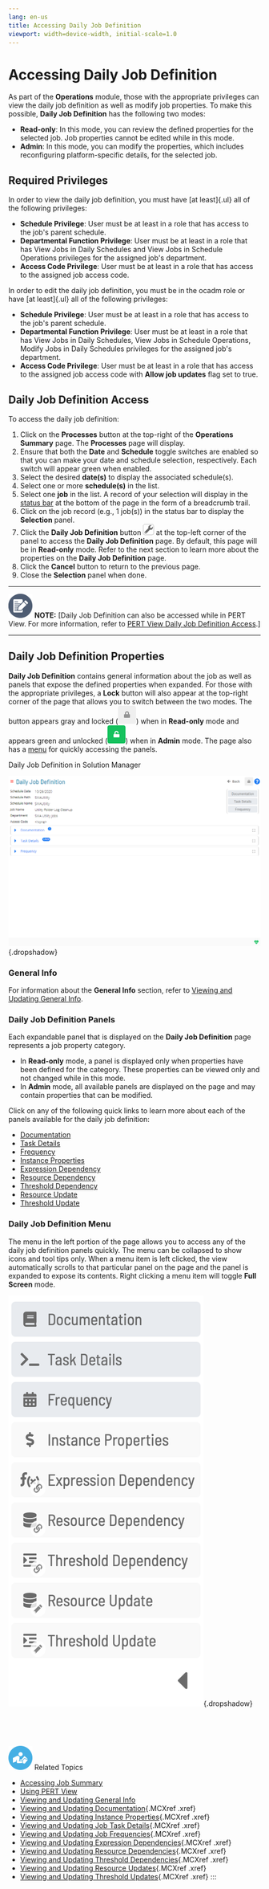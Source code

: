 ```yaml
---
lang: en-us
title: Accessing Daily Job Definition
viewport: width=device-width, initial-scale=1.0
---
```


#  Accessing Daily Job Definition

As part of the **Operations** module, those with the appropriate
privileges can view the daily job definition as well as modify job
properties. To make this possible, **Daily Job Definition** has the
following two modes:

-   **Read-only**: In this mode, you can review the defined properties
    for the selected job. Job properties cannot be edited while in this
    mode.
-   **Admin**: In this mode, you can modify the properties, which
    includes reconfiguring platform-specific details, for the selected
    job.

## Required Privileges

In order to view the daily job definition, you must have [at least]{.ul} all of the following privileges:

-   **Schedule Privilege**: User must be at least in a role that has
    access to the job\'s parent schedule.
-   **Departmental Function Privilege**: User must be at least in a role
    that has View Jobs in Daily Schedules and View Jobs in Schedule
    Operations privileges for the assigned job\'s department.
-   **Access Code Privilege**: User must be at least in a role that has
    access to the assigned job access code.

In order to edit the daily job definition, you must be in the ocadm role
or have [at least]{.ul} all of the following privileges: 
-   **Schedule Privilege**: User must be at least in a role that has
    access to the job\'s parent schedule.
-   **Departmental Function Privilege**: User must be at least in a role
    that has View Jobs in Daily Schedules, View Jobs in Schedule
    Operations, Modify Jobs in Daily Schedules privileges for the
    assigned job\'s department.
-   **Access Code Privilege**: User must be at least in a role that has
    access to the assigned job access code with **Allow job updates**
    flag set to true.

## Daily Job Definition Access



To access the daily job definition:

1.  Click on the **Processes** button at the top-right of the
    **Operations Summary** page. The **Processes** page will display.
2.  Ensure that both the **Date** and **Schedule** toggle switches are
    enabled so that you can make your date and schedule selection,
    respectively. Each switch will appear green when enabled.
3.  Select the desired **date(s)** to display the associated
    schedule(s).
4.  Select one or more **schedule(s)** in the list.
5.  Select one **job** in the list. A record of your selection will
    display in the [status bar](SM-UI-Layout.md#Status) at the
    bottom of the page in the form of a breadcrumb trail.
6.  Click on the job record (e.g., 1 job(s)) in the status bar to
    display the **Selection** panel.
7.  Click the **Daily Job Definition** button ![Daily Job Definition     Button](../../../Resources/Images/SM/Daily-Job-Definition-Button.png "Daily Job Definition Button")
    at the top-left corner of the panel to access the **Daily Job
    Definition** page. By default, this page will be in **Read-only**
    mode. Refer to the next section to learn more about the properties
    on the **Daily Job Definition** page.
8.  Click the **Cancel** button to return to the previous page.
9.  Close the **Selection** panel when done.



  -------------------------------------------------------------------------------------------------------------------------------- --------------------------------------------------------------------------------------------------------------------------------------------------------------------------------------------------------------
  ![White pencil/paper icon on gray circular background](../../../Resources/Images/note-icon(48x48).png "Note icon")   **NOTE:** [Daily Job Definition can also be accessed while in PERT View. For more information, refer to [PERT View Daily Job Definition Access](Using-PERT-View.md#PERT10).]
  -------------------------------------------------------------------------------------------------------------------------------- --------------------------------------------------------------------------------------------------------------------------------------------------------------------------------------------------------------



## Daily Job Definition Properties

**Daily Job Definition** contains general information about the job as
well as panels that expose the defined properties when expanded. For
those with the appropriate privileges, a **Lock** button will also
appear at the top-right corner of the page that allows you to switch
between the two modes. The button appears gray and locked (![Daily Job Definition Read-only Button](../../../Resources/Images/SM/Daily-Job-Definition-Read-only-Button.png "Daily Job Definition Read-only Button"))
when in **Read-only** mode and appears green and unlocked (![Job Definition Admin Button](../../../Resources/Images/SM/Daily-Job-Definition-Admin-Button.png "Job Definition Admin Button"))
when in **Admin** mode. The page also has a [menu](#Daily3) for quickly
accessing the panels.

Daily Job Definition in Solution Manager

![Daily Job Definition in Solution Manager](../../../Resources/Images/SM/Daily-Job-Definition.png "Daily Job Definition in Solution Manager"){.dropshadow}

### General Info

For information about the **General Info** section, refer to [Viewing and Updating General Info](Viewing-and-Updating-General-Info.md).



### Daily Job Definition Panels

Each expandable panel that is displayed on the **Daily Job Definition**
page represents a job property category.

-   In **Read-only** mode, a panel is displayed only when properties
    have been defined for the category. These properties can be viewed
    only and not changed while in this mode.
-   In **Admin** mode, all available panels are displayed on the page
    and may contain properties that can be modified.

Click on any of the following quick links to learn more about each of
the panels available for the daily job definition:

-   [Documentation](Viewing-and-Updating-Documentation.md)
-   [Task Details](Viewing-and-Updating-Job-Task-Details.md)
-   [Frequency](Viewing-and-Updating-Job-Frequencies.md)
-   [Instance     Properties](Viewing-and-Updating-Instance-Properties.md)
-   [Expression     Dependency](Viewing-and-Updating-Expression-Dependencies.md)
-   [Resource     Dependency](Viewing-and-Updating-Resource-Dependencies.md)
-   [Threshold     Dependency](Viewing-and-Updating-Threshold-Dependencies.md)
-   [Resource Update](Viewing-and-Updating-Resource-Updates.md)
-   [Threshold     Update](Viewing-and-Updating-Threshold-Updates.md)





### Daily Job Definition Menu

The menu in the left portion of the page allows you to access any of the
daily job definition panels quickly. The menu can be collapsed to show
icons and tool tips only. When a menu item is left clicked, the view
automatically scrolls to that particular panel on the page and the panel
is expanded to expose its contents. Right clicking a menu item will
toggle **Full Screen** mode.

![Daily Job Definition Menu](../../../Resources/Images/SM/Daily-Job-Definition-Menu.png "Daily Job Definition Menu"){.dropshadow}





 

 

![White \"person reading\" icon on blue circular background](../../../Resources/Images/moreinfo-icon(48x48).png "More Info icon")
Related Topics

-   [Accessing Job Summary](Accessing-Job-Summary.md)
-   [Using PERT View](Using-PERT-View.md)
-   [Viewing and Updating General     Info](Viewing-and-Updating-General-Info.md)
-   [Viewing and Updating     Documentation](Viewing-and-Updating-Documentation.md){.MCXref
    .xref}
-   [Viewing and Updating Instance     Properties](Viewing-and-Updating-Instance-Properties.md){.MCXref
    .xref}
-   [Viewing and Updating Job Task     Details](Viewing-and-Updating-Job-Task-Details.md){.MCXref
    .xref}
-   [Viewing and Updating Job     Frequencies](Viewing-and-Updating-Job-Frequencies.md){.MCXref
    .xref}
-   [Viewing and Updating Expression     Dependencies](Viewing-and-Updating-Expression-Dependencies.md){.MCXref
    .xref}
-   [Viewing and Updating Resource     Dependencies](Viewing-and-Updating-Resource-Dependencies.md){.MCXref
    .xref}
-   [Viewing and Updating Threshold     Dependencies](Viewing-and-Updating-Threshold-Dependencies.md){.MCXref
    .xref}
-   [Viewing and Updating Resource     Updates](Viewing-and-Updating-Resource-Updates.md){.MCXref
    .xref}
-   [Viewing and Updating Threshold     Updates](Viewing-and-Updating-Threshold-Updates.md){.MCXref
    .xref}
:::

 

